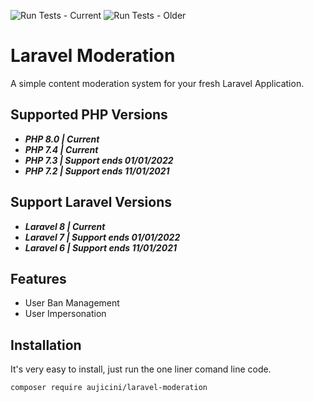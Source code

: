 ![Run Tests - Current](https://github.com/Aujicini/laravel-moderation/workflows/Run%20Tests%20-%20Current/badge.svg)
![Run Tests - Older](https://github.com/Aujicini/laravel-moderation/workflows/Run%20Tests%20-%20Older/badge.svg)

# Laravel Moderation

A simple content moderation system for your fresh Laravel Application.

## Supported PHP Versions

- <i><b>PHP 8.0 | Current</b></i>
- <i><b>PHP 7.4 | Current</b></i>
- <i><b>PHP 7.3 | Support ends 01/01/2022</b></i>
- <i><b>PHP 7.2 | Support ends 11/01/2021</b></i>

## Support Laravel Versions

- <i><b>Laravel 8 | Current</b></i>
- <i><b>Laravel 7 | Support ends 01/01/2022</b></i>
- <i><b>Laravel 6 | Support ends 11/01/2021</b></i>

## Features

- User Ban Management
- User Impersonation

## Installation

It's very easy to install, just run the one liner comand line code.

```sh
composer require aujicini/laravel-moderation
```
